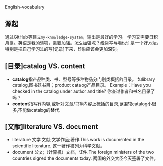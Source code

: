 English-vocabulary

## 源起

通过GitHub等建立`my-knowledge-system`，输出是最好的学习。
学习又需要日积月累。英语是我的弱项，需要加强。怎么加强呢？经常写与看也许是一个好方法，特别是把自己学习过的写[记录]下来，印象应该会更加深刻。

## [目录]catalog  VS. content

* **catalog**指产品种类、书、型号等多种物品分门别类概括的目录。
  如library catalog,图书馆书目；product catalog产品目录。
  Example：Have you checked in the catalog under author and title? 
  你查过作者和书名目录了吗？
* **content**指写作内容,或针对文章/书等内容上概括的目录,范围较catalog小很多,不能做catalog的替代.

## [文献]literature  VS.  document

* literature 文学;文献;文学作品;著作.This work is documented in the scientific literature. 这一著作被列为科学文献。
* document 公文;（计算机）文档，证件.The foreign ministers of the two countries signed the documents today. 两国的外交大臣今天签署了文件。